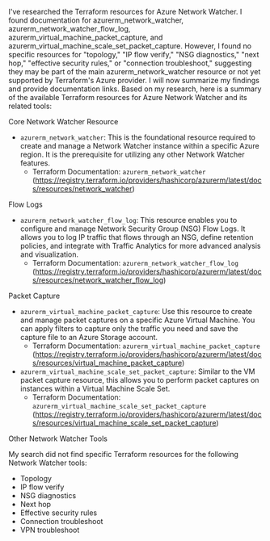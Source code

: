 I've researched the Terraform resources for Azure Network Watcher. I found documentation for azurerm_network_watcher, azurerm_network_watcher_flow_log, azurerm_virtual_machine_packet_capture, and
  azurerm_virtual_machine_scale_set_packet_capture. However, I found no specific resources for "topology," "IP flow verify," "NSG diagnostics," "next hop," "effective security rules," or "connection troubleshoot," suggesting
  they may be part of the main azurerm_network_watcher resource or not yet supported by Terraform's Azure provider. I will now summarize my findings and provide documentation links.
  Based on my research, here is a summary of the available Terraform resources for Azure Network Watcher and its related tools:

  Core Network Watcher Resource

   * `azurerm_network_watcher`: This is the foundational resource required to create and manage a Network Watcher instance within a specific Azure region. It is the prerequisite for utilizing any other Network Watcher
     features.
       * Terraform Documentation: `azurerm_network_watcher` (https://registry.terraform.io/providers/hashicorp/azurerm/latest/docs/resources/network_watcher)

  Flow Logs

   * `azurerm_network_watcher_flow_log`: This resource enables you to configure and manage Network Security Group (NSG) Flow Logs. It allows you to log IP traffic that flows through an NSG, define retention policies, and
     integrate with Traffic Analytics for more advanced analysis and visualization.
       * Terraform Documentation: `azurerm_network_watcher_flow_log` (https://registry.terraform.io/providers/hashicorp/azurerm/latest/docs/resources/network_watcher_flow_log)

  Packet Capture

   * `azurerm_virtual_machine_packet_capture`: Use this resource to create and manage packet captures on a specific Azure Virtual Machine. You can apply filters to capture only the traffic you need and save the capture file
     to an Azure Storage account.
       * Terraform Documentation: `azurerm_virtual_machine_packet_capture` (https://registry.terraform.io/providers/hashicorp/azurerm/latest/docs/resources/virtual_machine_packet_capture)
   * `azurerm_virtual_machine_scale_set_packet_capture`: Similar to the VM packet capture resource, this allows you to perform packet captures on instances within a Virtual Machine Scale Set.
       * Terraform Documentation: `azurerm_virtual_machine_scale_set_packet_capture` (https://registry.terraform.io/providers/hashicorp/azurerm/latest/docs/resources/virtual_machine_scale_set_packet_capture)

  Other Network Watcher Tools

  My search did not find specific Terraform resources for the following Network Watcher tools:

   * Topology
   * IP flow verify
   * NSG diagnostics
   * Next hop
   * Effective security rules
   * Connection troubleshoot
   * VPN troubleshoot
